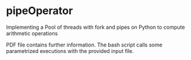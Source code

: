 # pipeOperator
Implementing a Pool of threads with fork and pipes on Python to compute arithmetic operations

PDF file contains further information. The bash script calls some parametrized executions with the provided input file.
